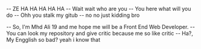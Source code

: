 -- ZE HA HA HA HA HA 
-- Wait wait who are you 
-- You here what will you do 
-- Ohh you stalk my gitub 
-- no no just kidding bro 

-- So, I'm Mhd Ali 19 and me hope me will be a Front End Web Developer. 
-- You can look my repository and give critic because me so like critic
-- Ha?, My Engglish so bad? yeah i know that
